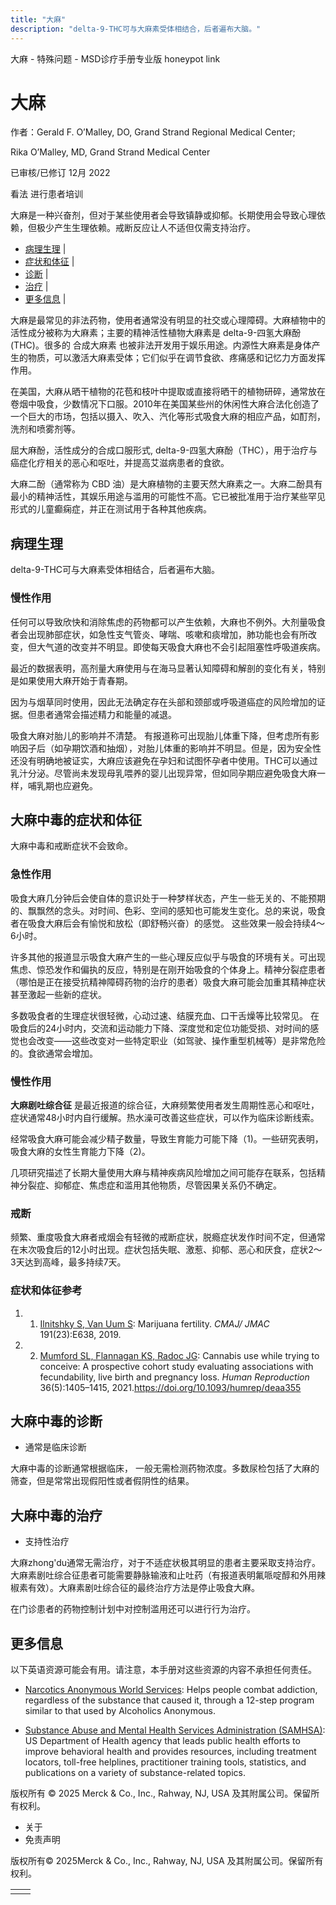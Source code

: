 ```yaml
---
title: "大麻"
description: "delta-9-THC可与大麻素受体相结合，后者遍布大脑。"
---
```


﻿大麻 \- 特殊问题 \- MSD诊疗手册专业版 honeypot link

# 大麻

作者：Gerald F. O’Malley, DO, Grand Strand Regional Medical Center;

Rika O’Malley, MD, Grand Strand Medical Center

已审核/已修订 12月 2022

看法 进行患者培训

大麻是一种兴奋剂，但对于某些使用者会导致镇静或抑郁。长期使用会导致心理依赖，但极少产生生理依赖。戒断反应让人不适但仅需支持治疗。

- [病理生理](#病理生理_v1027072_zh) \|
- [症状和体征](#症状和体征_v1027082_zh) \|
- [诊断](#诊断_v1027094_zh) \|
- [治疗](#治疗_v1027101_zh) \|
- [更多信息](#更多信息_v25243572_zh) \|

大麻是最常见的非法药物，使用者通常没有明显的社交或心理障碍。大麻植物中的活性成分被称为大麻素；主要的精神活性植物大麻素是 delta-9-四氢大麻酚 (THC)。很多的 合成大麻素 也被非法开发用于娱乐用途。内源性大麻素是身体产生的物质，可以激活大麻素受体；它们似乎在调节食欲、疼痛感和记忆力方面发挥作用。

在美国，大麻从晒干植物的花苞和枝叶中提取或直接将晒干的植物研碎，通常放在卷烟中吸食，少数情况下口服。2010年在美国某些州的休闲性大麻合法化创造了一个巨大的市场，包括以摄入、吹入、汽化等形式吸食大麻的相应产品，如酊剂，洗剂和喷雾剂等。

屈大麻酚，活性成分的合成口服形式, delta-9-四氢大麻酚（THC），用于治疗与癌症化疗相关的恶心和呕吐，并提高艾滋病患者的食欲。

大麻二酚（通常称为 CBD 油）是大麻植物的主要天然大麻素之一。大麻二酚具有最小的精神活性，其娱乐用途与滥用的可能性不高。它已被批准用于治疗某些罕见形式的儿童癫痫症，并正在测试用于各种其他疾病。

## 病理生理

delta-9-THC可与大麻素受体相结合，后者遍布大脑。

### 慢性作用

任何可以导致欣快和消除焦虑的药物都可以产生依赖，大麻也不例外。大剂量吸食者会出现肺部症状，如急性支气管炎、哮喘、咳嗽和痰增加，肺功能也会有所改变，但大气道的改变并不明显。即使每天吸食大麻也不会引起阻塞性呼吸道疾病。

最近的数据表明，高剂量大麻使用与在海马显著认知障碍和解剖的变化有关，特别是如果使用大麻开始于青春期。

因为与烟草同时使用，因此无法确定存在头部和颈部或呼吸道癌症的风险增加的证据。但患者通常会描述精力和能量的减退。

吸食大麻对胎儿的影响并不清楚。 有报道称可出现胎儿体重下降，但考虑所有影响因子后（如孕期饮酒和抽烟），对胎儿体重的影响并不明显。但是，因为安全性还没有明确地被证实，大麻应该避免在孕妇和试图怀孕者中使用。THC可以通过乳汁分泌。尽管尚未发现母乳喂养的婴儿出现异常，但如同孕期应避免吸食大麻一样，哺乳期也应避免。

## 大麻中毒的症状和体征

大麻中毒和戒断症状不会致命。

### 急性作用

吸食大麻几分钟后会使自体的意识处于一种梦样状态，产生一些无关的、不能预期的、飘飘然的念头。对时间、色彩、空间的感知也可能发生变化。总的来说，吸食者在吸食大麻后会有愉悦和放松（即舒畅兴奋）的感觉。 这些效果一般会持续4～6小时。

许多其他的报道显示吸食大麻产生的一些心理反应似乎与吸食的环境有关。可出现焦虑、惊恐发作和偏执的反应，特别是在刚开始吸食的个体身上。精神分裂症患者（哪怕是正在接受抗精神障碍药物的治疗的患者）吸食大麻可能会加重其精神症状甚至激起一些新的症状。

多数吸食者的生理症状很轻微，心动过速、结膜充血、口干舌燥等比较常见。 在吸食后的24小时内，交流和运动能力下降、深度觉和定位功能受损、对时间的感觉也会改变——这些改变对一些特定职业（如驾驶、操作重型机械等）是非常危险的。食欲通常会增加。

### 慢性作用

**大麻剧吐综合征** 是最近报道的综合征，大麻频繁使用者发生周期性恶心和呕吐，症状通常48小时内自行缓解。热水澡可改善这些症状，可以作为临床诊断线索。

经常吸食大麻可能会减少精子数量，导致生育能力可能下降（1)。一些研究表明，吸食大麻的女性生育能力下降（2)。

几项研究描述了长期大量使用大麻与精神疾病风险增加之间可能存在联系，包括精神分裂症、抑郁症、焦虑症和滥用其他物质，尽管因果关系仍不确定。

### 戒断

频繁、重度吸食大麻者戒烟会有轻微的戒断症状，脱瘾症状发作时间不定，但通常在末次吸食后的12小时出现。症状包括失眠、激惹、抑郁、恶心和厌食，症状2～3天达到高峰，最多持续7天。

### 症状和体征参考

1. 1. [Ilnitshky S, Van Uum S](https://www.ncbi.nlm.nih.gov/pmc/articles/PMC6565391/): Marijuana fertility. _CMAJ/ JMAC_ 191(23):E638, 2019.

2. 2. [Mumford SL, Flannagan KS, Radoc JG](https://pubmed.ncbi.nlm.nih.gov/33421071/): Cannabis use while trying to conceive: A prospective cohort study evaluating associations with fecundability, live birth and pregnancy loss. _Human Reproduction_ 36(5):1405–1415, 2021.https://doi.org/10.1093/humrep/deaa355


## 大麻中毒的诊断

- 通常是临床诊断


大麻中毒的诊断通常根据临床， 一般无需检测药物浓度。多数尿检包括了大麻的筛查，但是常常出现假阳性或者假阴性的结果。

## 大麻中毒的治疗

- 支持性治疗


大麻zhong'du通常无需治疗，对于不适症状极其明显的患者主要采取支持治疗。 大麻素剧吐综合征患者可能需要静脉输液和止吐药（有报道表明氟哌啶醇和外用辣椒素有效）。大麻素剧吐综合征的最终治疗方法是停止吸食大麻。

在门诊患者的药物控制计划中对控制滥用还可以进行行为治疗。

## 更多信息

以下英语资源可能会有用。请注意，本手册对这些资源的内容不承担任何责任。

- [Narcotics Anonymous World Services](https://www.na.org/): Helps people combat addiction, regardless of the substance that caused it, through a 12-step program similar to that used by Alcoholics Anonymous.

- [Substance Abuse and Mental Health Services Administration (SAMHSA)](http://www.samhsa.gov/): US Department of Health agency that leads public health efforts to improve behavioral health and provides resources, including treatment locators, toll-free helplines, practitioner training tools, statistics, and publications on a variety of substance-related topics.




版权所有 © 2025
Merck & Co., Inc., Rahway, NJ, USA 及其附属公司。保留所有权利。

- 关于
- 免责声明

版权所有© 2025Merck & Co., Inc., Rahway, NJ, USA 及其附属公司。保留所有权利。

|     |     |
| --- | --- |
|  |  |